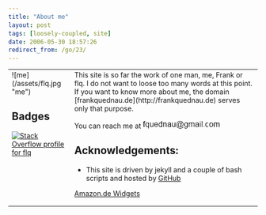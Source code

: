 ```yaml
---
title: "About me"
layout: post
tags: [loosely-coupled, site]
date: 2006-05-30 18:57:26
redirect_from: /go/23/
---
```


<table border="0" cellspacing="0" cellpadding="2" width="100%">
<tbody>
<tr>
<td valign="top">
![me](/assets/flq.jpg "me")

## Badges

[![Stack Overflow profile for flq](http://stackoverflow.com/users/flair/51428.png "Stack Overflow profile for flq")](http://stackoverflow.com/users/51428/flq) 

<script src="http://widgets.twimg.com/j/2/widget.js"></script><script>  new TWTR.Widget({    version: 2,    type: 'profile',    rpp: 3,    interval: 6000,    width: 250,    height: 300,    theme: {      shell: {        background: '#ffffff',        color: '#241f24'      },      tweets: {        background: '#ffffff',        color: '#120b12',        links: '#20b0a4'      }    },    features: {      scrollbar: false,      loop: false,      live: false,      hashtags: true,      timestamp: true,      avatars: false,      behavior: 'all'    }  }).render().setUser('fquednau').start();  </script></td> <td valign="top">This site is so far the work of one man, me, Frank or flq. I do not want to loose too many words at this point. If you want to know more about me, the domain [frankquednau.de](http://frankquednau.de) serves only that purpose. 

You can reach me at ![m](/assets/m_eda5bd03-2c0f-4b90-a2ab-ccf3c7a7d214.png "m") 

## Acknowledgements:

*   This site is driven by jekyll and a couple of bash scripts and hosted by [GitHub](http://github.com/)
<SCRIPT charset="utf-8" type="text/javascript" src="http://ws.amazon.de/widgets/q?ServiceVersion=20070822&MarketPlace=DE&ID=V20070822/DE/realfictionne-21/8004/94157501-2922-43a6-9852-932256c73123"> </SCRIPT>
<NOSCRIPT>[Amazon.de Widgets](http://ws.amazon.de/widgets/q?ServiceVersion=20070822&MarketPlace=DE&ID=V20070822%2FDE%2Frealfictionne-21%2F8004%2F94157501-2922-43a6-9852-932256c73123&Operation=NoScript)</NOSCRIPT>
</td>
</tr>
</tbody>
</table>